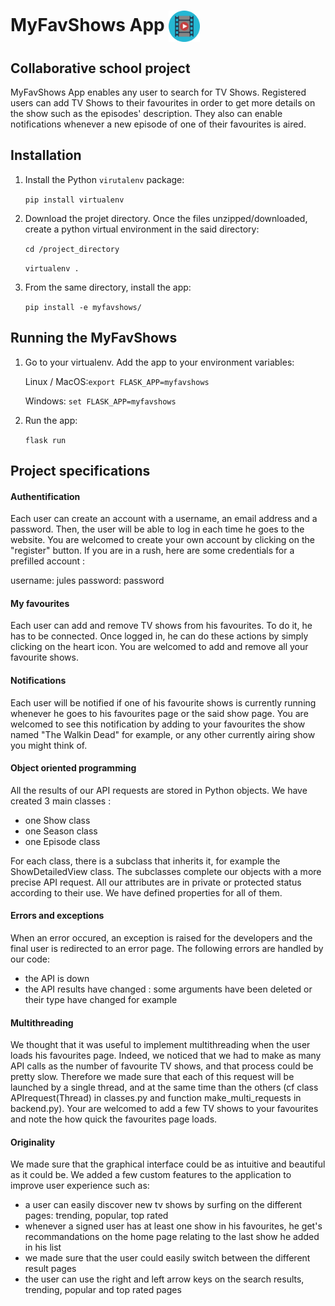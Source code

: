 # MyFavShows App <img src="./myfavshows/static/tvshow.png" alt="drawing" width="50" align="center"/>



## Collaborative school project

MyFavShows App enables any user to search for TV Shows. 
Registered users can add TV Shows to their favourites in order to get more details on the show such as the episodes' description.
They also can enable notifications whenever a new episode of one of their favourites is aired.



## Installation
1. Install the Python `virutalenv` package: 

	`pip install virtualenv`


2. Download the projet directory. Once the files unzipped/downloaded, create a python virtual environment in the said directory: 

	`cd /project_directory`
	
	`virtualenv .`


3. From the same directory, install the app:

	`pip install -e myfavshows/`
  
  
## Running the MyFavShows
   
1. Go to your virtualenv. Add the app to your environment variables:

	Linux / MacOS:`export FLASK_APP=myfavshows`
	
	Windows: `set FLASK_APP=myfavshows`

2. Run the app:

	`flask run`



## Project specifications

#### Authentification
Each user can create an account with a username, an email address and a password.
Then, the user will be able to log in each time he goes to the website.
You are welcomed to create your own account by clicking on the "register" button.
If you are in a rush, here are some credentials for a prefilled account :

username: jules
password: password

#### My favourites
Each user can add and remove TV shows from his favourites.
To do it, he has to be connected. Once logged in, he can do these actions by simply clicking on the heart icon.
You are welcomed to add and remove all your favourite shows.

#### Notifications
Each user will be notified if one of his favourite shows is currently running whenever he goes to his favourites page or the said show page.
You are welcomed to see this notification by adding to your favourites the show named "The Walkin Dead" for example, or any other currently airing show you might think of.

#### Object oriented programming
All the results of our API requests are stored in Python objects.
We have created 3 main classes :
- one Show class
- one Season class
- one Episode class

For each class, there is a subclass that inherits it, for example the ShowDetailedView class. The subclasses complete our objects with a more precise API request.
All our attributes are in private or protected status according to their use. We have defined properties for all of them.

#### Errors and exceptions
When an error occured, an exception is raised for the developers and the final user is redirected to an error page.
The following errors are handled by our code:
- the API is down
- the API results have changed : some arguments have been deleted or their type have changed for example

#### Multithreading
We thought that it was useful to implement multithreading when the user loads his favourites page. Indeed, we noticed that we had to make as many API calls as the number of favourite TV shows, and that process could be pretty slow.
Therefore we made sure that each of this request will be launched by a single thread, and at the same time than the others (cf class APIrequest(Thread) in classes.py and function make_multi_requests in backend.py).
Your are welcomed to add a few TV shows to your favourites and note the how quick the favourites page loads.

#### Originality
We made sure that the graphical interface could be as intuitive and beautiful as it could be.
We added a few custom features to the application to improve user experience such as:
- a user can easily discover new tv shows by surfing on the different pages: trending, popular, top rated
- whenever a signed user has at least one show in his favourites, he get's recommandations on the home page relating to the last show he added in his list
- we made sure that the user could easily switch between the different result pages
- the user can use the right and left arrow keys on the search results, trending, popular and top rated pages

